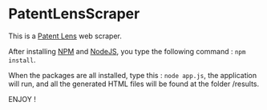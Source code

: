 PatentLensScraper
=================

This is a [Patent Lens](http://www.patentlens.net/ "Patent Lens") web scraper.

After installing [NPM](http://npmjs.org "NPM") and [NodeJS](http://nodejs.org "NodeJS"), you type the following command : `npm install`.

When the packages are all installed, type this : `node app.js`, the application will run, and all the generated HTML files will be found at the folder /results.

ENJOY !
